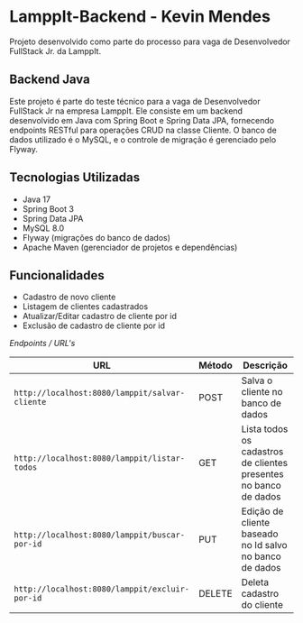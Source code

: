 # LamppIt-Backend - Kevin Mendes
Projeto desenvolvido como parte do processo para vaga de Desenvolvedor FullStack Jr. da LamppIt.

## Backend Java
Este projeto é parte do teste técnico para a vaga de Desenvolvedor FullStack Jr na empresa LamppIt. Ele consiste em um backend desenvolvido em Java com Spring Boot e Spring Data JPA, fornecendo endpoints RESTful para operações CRUD na classe Cliente. O banco de dados utilizado é o MySQL, e o controle de migração é gerenciado pelo Flyway.

## Tecnologias Utilizadas

- Java 17
- Spring Boot 3 
- Spring Data JPA
- MySQL 8.0 
- Flyway (migrações do banco de dados)
- Apache Maven (gerenciador de projetos e dependências)

## Funcionalidades
- Cadastro de novo cliente
- Listagem de clientes cadastrados
- Atualizar/Editar cadastro de cliente por id
- Exclusão de cadastro de cliente por id

*Endpoints / URL's*
 
|  URL |  Método | Descrição |
|----------|--------------|--------------|
|`http://localhost:8080/lamppit/salvar-cliente`                                 | POST | Salva o cliente no banco de dados |
|`http://localhost:8080/lamppit/listar-todos`                                 | GET | Lista todos os cadastros de clientes presentes no banco de dados |
|`http://localhost:8080/lamppit/buscar-por-id`                             | PUT | Edição de cliente baseado no Id salvo no banco de dados |
|`http://localhost:8080/lamppit/excluir-por-id`                               | DELETE | Deleta cadastro do cliente |


